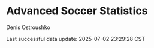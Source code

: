 # Advanced Soccer Statistics
Denis Ostroushko

<!-- gfm -->

Last successful data update: 2025-07-02 23:29:28 CST
